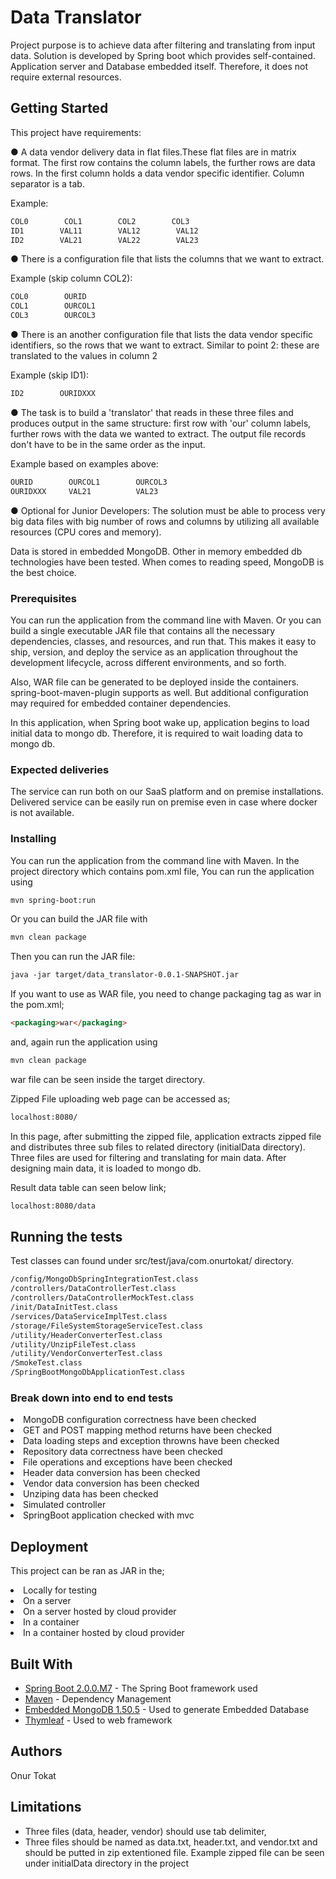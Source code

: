 # Data Translator

Project purpose is to achieve data after filtering and translating from input data. Solution is developed by Spring boot 
which provides self-contained. Application server and Database embedded itself. Therefore, it does not require external 
resources.

## Getting Started

This project have requirements:

● A data vendor delivery data in flat files.These flat files are in matrix format. The first row contains the column 
labels, the further rows are data rows. In the first column holds a data vendor specific identifier. Column separator 
is a tab.

Example:
```HTML
COL0        COL1        COL2        COL3
ID1        VAL11        VAL12        VAL12
ID2        VAL21        VAL22        VAL23
```

● There is a configuration file that lists the columns that we want to extract.

Example (skip column COL2):
```HTML
COL0        OURID
COL1        OURCOL1
COL3        OURCOL3
```

● There is an another configuration file that lists the data vendor specific identifiers, so the rows that we want to 
extract. Similar to point 2: these are translated to the values in column 2

Example (skip ID1):
```HTML
ID2        OURIDXXX
```

● The task is to build a 'translator' that reads in these three files and produces output in the same structure: first 
row with 'our' column labels, further rows with the data we wanted to extract. The output file records don't have to be 
in the same order as the input.

Example based on examples above:
```HTML
OURID        OURCOL1        OURCOL3
OURIDXXX     VAL21          VAL23
``` 

● Optional for Junior Developers: The solution must be able to process very big data files with big number of rows and 
columns by utilizing all available resources (CPU cores and memory). 

Data is stored in embedded MongoDB. Other in memory embedded db technologies have been tested. When comes to reading 
speed, MongoDB is the best choice.

### Prerequisites

You can run the application from the command line with Maven. Or you can build a single executable JAR file that contains all the necessary dependencies, classes, and resources, and run that. This makes it easy to ship, version, and deploy the service as an application throughout the development lifecycle, across different environments, and so forth.

Also, WAR file can be generated to be deployed inside the containers. spring-boot-maven-plugin supports as well. But 
additional configuration may required for embedded container dependencies.

In this application, when Spring boot wake up, application begins to load initial data to mongo db. Therefore, it is required to wait loading data to mongo db.

### Expected deliveries

The service can run both on our SaaS platform and on premise installations. Delivered service can be easily run on
premise even in case where docker is not available.

### Installing

You can run the application from the command line with Maven. In the project directory which contains pom.xml file, You 
can run the application using 

```HTML
mvn spring-boot:run
```

Or you can build the JAR file with 

```HTML
mvn clean package 
```

Then you can run the JAR file:

```HTML
java -jar target/data_translator-0.0.1-SNAPSHOT.jar
```

If you want to use as WAR file, you need to change packaging tag as war in the pom.xml;

```HTML
<packaging>war</packaging>
```

and, again run the application using

```HTML
mvn clean package
```

war file can be seen inside the target directory.

Zipped File uploading web page can be accessed as;

```HTML
localhost:8080/
```

In this page, after submitting the zipped file, application extracts zipped file and distributes three sub files to
related directory (initialData directory). Three files are used for filtering and translating for main data. After designing
main data, it is loaded to mongo db. 

Result data table can seen below link;

```HTML
localhost:8080/data
```

## Running the tests

Test classes can found under src/test/java/com.onurtokat/ directory.

```HTML
/config/MongoDbSpringIntegrationTest.class
/controllers/DataControllerTest.class
/controllers/DataControllerMockTest.class
/init/DataInitTest.class
/services/DataServiceImplTest.class
/storage/FileSystemStorageServiceTest.class
/utility/HeaderConverterTest.class
/utility/UnzipFileTest.class
/utility/VendorConverterTest.class
/SmokeTest.class
/SpringBootMongoDbApplicationTest.class
```
### Break down into end to end tests

<li>MongoDB configuration correctness have been checked</li>
<li>GET and POST mapping method returns have been checked</li>
<li>Data loading steps and exception throwns have been checked</li>
<li>Repository data correctness have been checked</li>
<li>File operations and exceptions have been checked</li>
<li>Header data conversion has been checked</li>
<li>Vendor data conversion has been checked</li>
<li>Unziping data has been checked</li>
<li>Simulated controller</li>
<li>SpringBoot application checked with mvc</li>  

## Deployment

 This project can be ran as JAR in the;
 
 <li>Locally for testing</li>
 <li>On a server</li>
 <li>On a server hosted by cloud provider</li>
 <li>In a container</li>
 <li>In a container hosted by cloud provider</li>

## Built With

* [Spring Boot 2.0.0.M7](http://spring.io/guides) - The Spring Boot framework used
* [Maven](https://maven.apache.org/) - Dependency Management
* [Embedded MongoDB 1.50.5](https://www.mongodb.com/) - Used to generate Embedded Database
* [Thymleaf](https://www.thymeleaf.org/) - Used to web framework
 

## Authors

Onur Tokat

## Limitations

* Three files (data, header, vendor) should use tab delimiter,  
* Three files should be named as data.txt, header.txt, and vendor.txt and should be putted in zip extentioned file.
Example zipped file can be seen under initialData directory in the project
